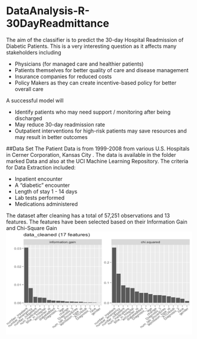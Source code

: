 # DataAnalysis-R-30DayReadmittance

The aim of the classifier is to predict the 30-day Hospital Readmission of Diabetic Patients. This is a very interesting question as it affects many stakeholders including 
- Physicians (for managed care and healthier patients)
- Patients themselves for better quality of care and disease management
- Insurance companies for reduced costs
- Policy Makers as they can create incentive-based policy for better overall care

A successful model will
- Identify patients who may need support / monitoring after being discharged
- May reduce 30-day readmission rate
- Outpatient interventions for high-risk patients may save resources and may result in better outcomes

##Data Set
The Patient Data is from 1999-2008 from various U.S. Hospitals in Cerner Corporation, Kansas City . The data is available in the folder marked Data and also at the UCI Machine Learning Repository.
The criteria for Data Extraction included:
- Inpatient encounter
- A “diabetic” encounter
- Length of stay 1 - 14 days
- Lab tests performed 
- Medications administered 

The dataset after cleaning has a total of  57,251 observations and 13 features. The features have been selected based on their Information Gain and Chi-Square Gain
![alt text](https://github.com/bhavikajalli/DataAnalysis-Predicting-30-Day-Readmission/blob/master/Images/IG.png)






